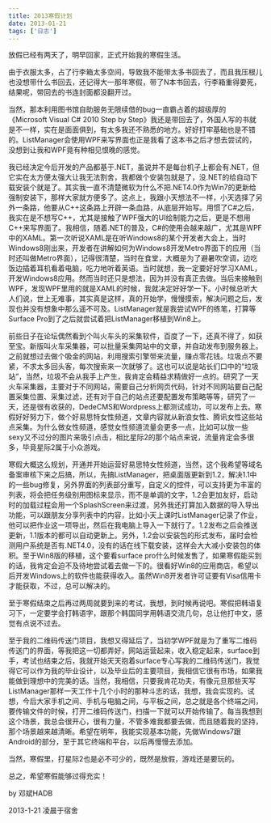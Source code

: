```yaml
---
title: 2013寒假计划
date: 2013-01-21
tags: ['日志']
---
```


放假已经有两天了，明早回家，正式开始我的寒假生活。

由于衣服太多，占了行李箱太多空间，导致我不能带太多书回去了，而且我压根儿也没想带什么书回去，还记得大一那年寒假，带了N本书回去，行李箱重得要死，结果呢，带回去的书连封面都没翻开过。

当然，那本利用图书馆自助服务无限续借的bug一直霸占着的超级厚的《Microsoft Visual C# 2010 Step by Step》我还是带回去了，外国人写的书就是不一样，实在是面面俱到，有太多我还不熟悉的地方。好好打牢基础也是不错的。ListManager会使用WPF来写界面也正是我看了这本书之后才想去尝试的，没想到让我和WPF竟有种相见恨晚的感觉。

我已经决定今后开发的产品都基于.NET，虽说并不是每台机子上都会有.NET，但它实在太方便太强大让我无法割舍，我都做个安装包就是了，没.NET的给自动下载安装个就是了。其实我一直不清楚微软为什么不把.NET4.0作为Win7的更新给强制安装下，那样大家就方便多了。这点上，我跟小天想法不一样，小天选择了另外一条路，他要从C++这条路上开辟一条血路，从底层开始写。用惯了C#之后，我实在是不想写C++，尤其是接触了WPF强大的UI绘制能力之后，更是不想用C++来写界面了。我相信，随着.NET的普及，C#的使用会越来越广，尤其是WPF中的XAML。第一次听说XAML是在听Windows8的某个开发者大会上，当时Windows8刚出来，开发者在讲解如何为Windows8开发Metro界面下的应用（当时还叫做Metro界面），记得很清楚，当时在食堂，大概是为了避暑吹空调，边吃饭边插着耳机看着电脑，吃力地听着英语。当时就想，我一定要好好学习XAML，开发Windows8应用。然而当时还只是想法，因为并没有真正去做。当后来接触到WPF，发现WPF里用的就是XAML的时候，我就决定好好学一下。小时候总听大人们说，世上无难事，其实真是这样，真的开始学，慢慢摸索，解决问题之后，发现也并没有想象中那么遥不可及。ListManager就是我尝试WPF的练笔，打算等Surface Pro到了之后就尝试着把ListManager移植到Win8上。

前些日子在论坛偶然看到个叫火车头的采集软件，百度了一下，还真不得了，如获至宝。新版叫火车采集器，可以批量采集网站中的文章，并自动发布到服务器上。之前就想过去做个吸金的网站，利用搜索引擎带来流量，赚点零花钱。垃圾点不要紧，不求太多回头客，每次搜索来一次就够了。这也可以说是站长们口中的“垃圾站”，当然，垃圾不会从我手上产生，我肯定会精益求精做好一点的。研究了一天火车采集器，主要对于不同网站，需要自己分析网页代码，针对不同网站要自己配置采集位置、采集过滤，还有对于自己的站点还要配置发布策略等等，研究了一天，还是很有收获的，DedeCMS和Wordpress上都测试成功，可以发布上去。寒假好好努力下，做个好易思特女性频道，文章内容就从新浪女性、腾讯女性这些站点采集。为什么做女性频道，感觉女性频道流量会更多一点，比如可以放一些sexy又不过分的图片来吸引点击，相比星际2的那个站点来说，流量肯定会多很多，毕竟星际2属于小众游戏。

寒假大概这么规划，开通并开始运营好易思特女性频道，当然，这个我希望等域名备案审核下来之后搞，所以，先搞ListManager，把桌面版更新到1.2，解决1.1中的一些bug修复，另外界面的列表部分重写，自定义的控件，可以支持更为丰富的列表，将会把任务级别用图标来显示，而不是单调的文字，1.2会更加友好，启动时的加载过程会用一个SplashScreen来过渡，另外我还打算加入数据的导入导出功能，可以跟朋友分享列表中的内容，比如小天上课时ListManager记录了作业，他可以把作业这一项导出，然后在我电脑上导入一下就行了。1.2发布之后会推送更新，1.1版本的都可以自动更新上。另外，1.2会以安装包的形式发布，届时会检测用户系统是否有.NET4.0，没有的话在线下载安装，这样会大大减小安装包的体积。至于Win8版的移植，这个要看surface pro什么时候发售了，如果寒假能买到的话，我肯定会迫不及待地尝试着去做一下的。很看好Win8的应用商店，希望以后开发Windows上的软件也能获得收入。虽然Win8开发者许可证要有Visa信用卡才能获取，不过，总可以解决的。

至于寒假结束之后再过两周就要到来的考试，我想，到时候再说吧。寒假把韩语复习下，一定要学会打韩语字，跟那个韩国同学用韩语交流几句，总让他打中文，感觉有点说不过去。

至于我的二维码传送门项目，我想又得延后了，当初学WPF就是为了重写二维码传送门的界面，等我把这一切都弄好，网站运营起来，收入稳定起来，surface到手，考试也结束之后，我就开始天天抱着surface专心写我的二维码传送门，我觉得它可以作为我的毕业设计，以及毕业后的主要项目，我相信它很有市场，如果我能做到理想中的完美的话。当然，我相信，只要我肯花功夫，有像元旦那些天写ListManager那样一天工作十几个小时的那种斗志的话，我想，我会实现的。试想，今后大家手机之间、手机与电脑之间，与平板之间，总之就是各个终端之间，要传输文件的时候，打开二维码传送门，扫描一下就可以开始传输了。每当我想到这个场景，我总会很开心，很有力量，不管多难我都要去做，而且随着我的坚持，那个场景越来越清晰。希望在明年，我能实现基本功能，先做Windows7跟Android的部分，至于其它终端和平台，以后再慢慢去添加。

当然，寒假里，打星际2也是必不可少的，既然是放假，游戏还是要玩的。

总之，希望寒假能够过得充实！

by 邓斌HADB

2013-1-21 凌晨于宿舍
